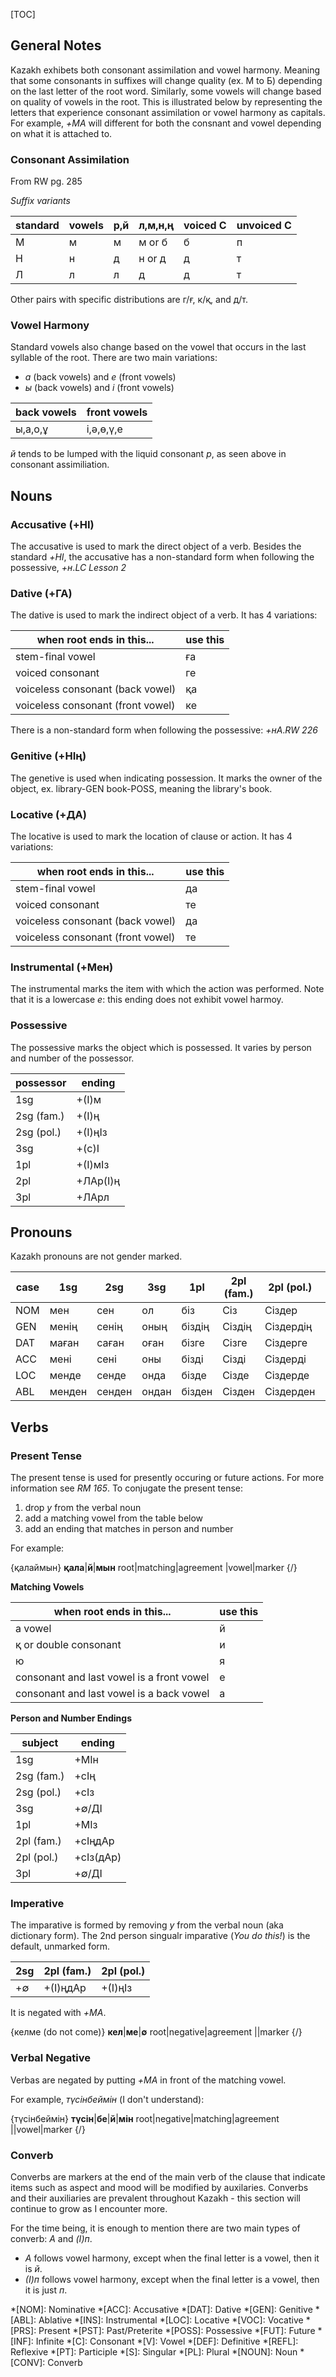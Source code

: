[TOC]

## General Notes

Kazakh exhibets both consonant assimilation and vowel harmony. Meaning that some consonants in suffixes will change quality (ex. М to Б) depending on the last letter of the root word. Similarly, some vowels will change based on quality of vowels in the root. This is illustrated below by representing the letters that experience consonant assimilation or vowel harmony as capitals. For example, _+МА_ will different for both the consnant and vowel depending on what it is attached to.

### Consonant Assimilation

From RW pg. 285

_Suffix variants_

standard | vowels | р,й | л,м,н,ң | voiced C | unvoiced C
---------|--------|-----|---------|----------|------------
М        |м       |м    |м or б   |б         |п
Н        |н       |д    |н or д   |д         |т
Л        |л       |л    |д        |д         |т

Other pairs with specific distributions are г/ғ, к/қ, and д/т.

### Vowel Harmony

Standard vowels also change based on the vowel that occurs in the last syllable of the root. There are two main variations:

* _а_ (back vowels) and _е_ (front vowels)
* _ы_ (back vowels) and _і_ (front vowels)


back vowels | front vowels
------------|--------------
ы,а,о,ұ     |і,ә,ө,ү,е

_й_ tends to be lumped with the liquid consonant _р_, as seen above in consonant assimiliation.

## Nouns
### Accusative (+НІ)

The accusative is used to mark the direct object of a verb. Besides the standard _+НІ_, the accusative has a non-standard form when following the possessive, _+н_.<cite>LC Lesson 2</cite>

### Dative (+ГА)

The dative is used to mark the indirect object of a verb. It has 4 variations:

when root ends in this... | use this
-------------|--------------
stem-final vowel | ға
voiced consonant | ге
voiceless consonant (back vowel) | қа
voiceless consonant (front vowel) | ке

There is a non-standard form when following the possessive: _+нА_.<cite>RW 226</cite>

### Genitive (+НІң)

The genetive is used when indicating possession. It marks the owner of the object, ex. library-GEN book-POSS, meaning the library's book.

### Locative (+ДА)

The locative is used to mark the location of clause or action. It has 4 variations:

when root ends in this... | use this
-------------|--------------
stem-final vowel | да
voiced consonant | те
voiceless consonant (back vowel) | да
voiceless consonant (front vowel) | те


### Instrumental (+Мен)

The instrumental marks the item with which the action was performed. Note that it is a lowercase _е_: this ending does not exhibit vowel harmoy.

### Possessive

The possessive marks the object which is possessed. It varies by person and number of the possessor.

possessor  | ending
-----------|--------
1sg        | +(І)м
2sg (fam.) | +(І)ң
2sg (pol.) | +(І)ңІз
3sg        | +(с)І
1pl        | +(І)мІз
2pl        | +ЛАр(І)ң
3pl        | +ЛАрл

## Pronouns

Kazakh pronouns are not gender marked.

case | 1sg | 2sg | 3sg | 1pl | 2pl (fam.) | 2pl (pol.) | 3pl
-----|-----|-----|-----|-----|------------|------------|-----
NOM  |мен  |сен  |ол  |біз  |Сіз  |Сіздер  |олар
GEN  |менің  |сенің  |оның  |біздің  |Сіздің  |Сіздердің  |олардің
DAT  |маған  |саған  |оған  |бізге  |Сізге  |Сіздерге  |оларға
ACC  |мені  |сені  |оны  |бізді  |Сізді  |Сіздерді  |оларды
LOC  |менде  |сенде  |онда  |бізде  |Сізде  |Сіздерде  |оларда
ABL  |менден  |сенден  |ондан  |бізден  |Сізден  |Сіздерден  |олардан

## Verbs

### Present Tense

The present tense is used for presently occuring or future actions. For more information see _RM 165_. To conjugate the present tense:

1. drop _у_ from the verbal noun
2. add a matching vowel from the table below
3. add an ending that matches in person and number

For example: 

{қалаймын}
**қала**|**й**|**мын**
root|matching|agreement
|vowel|marker
{/}

**Matching Vowels**

when root ends in this... | use this
-------------|--------------
a vowel | й
қ or double consonant | и
ю | я
consonant and last vowel is a front vowel | е
consonant and last vowel is a back vowel | а

**Person and Number Endings**

subject    | ending
-----------|--------
1sg        | +МІн
2sg (fam.) | +сІң
2sg (pol.) | +сІз
3sg        | +∅/ДІ
1pl        | +МІз
2pl (fam.) | +сІңдАр
2pl (pol.) | +сІз(дАр)
3pl        | +∅/ДІ

### Imperative

The imparative is formed by removing _у_ from the verbal noun (aka dictionary form). The 2nd person singualr imparative (_You do this!_) is the default, unmarked form.

2sg | 2pl (fam.) | 2pl (pol.)
----|------------|------------
+∅  | +(І)ңдАр   | +(І)ңІз

It is negated with _+МА_.

{келме (do not come)}
**кел**|**ме**|**∅**
root|negative|agreement
||marker
{/}

### Verbal Negative

Verbas are negated by putting _+МА_ in front of the matching vowel.

For example, _түсінбеймін_ (I don't understand):

{түсінбеймін} 
**түсін**|**бе**|**й**|**мін**
root|negative|matching|agreement
||vowel|marker
{/}

### Converb

Converbs are markers at the end of the main verb of the clause that indicate items such as aspect and mood will be modified by auxilaries. Converbs and their auxiliaries are prevalent throughout Kazakh - this section will continue to grow as I encounter more. 

For the time being, it is enough to mention there are two main types of converb: _А_ and _(І)п_. 

* _А_ follows vowel harmony, except when the final letter is a vowel, then it is _й_.
* _(І)п_ follows vowel harmony, except when the final letter is a vowel, then it is just _п_.


<!-- Abbreviations -->
*[NOM]: Nominative
*[ACC]: Accusative
*[DAT]: Dative
*[GEN]: Genitive
*[ABL]: Ablative
*[INS]: Instrumental
*[LOC]: Locative
*[VOC]: Vocative
*[PRS]: Present
*[PST]: Past/Preterite
*[POSS]: Possessive
*[FUT]: Future
*[INF]: Infinite
*[C]: Consonant
*[V]: Vowel
*[DEF]: Definitive
*[REFL]: Reflexive
*[PT]: Participle
*[S]: Singular
*[PL]: Plural
*[NOUN]: Noun
*[CONV]: Converb